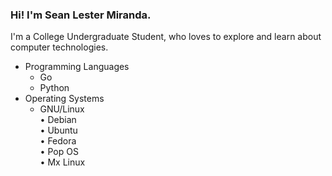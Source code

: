 ### Hi! I'm Sean Lester Miranda.
I'm a College Undergraduate Student,
who loves to explore and learn about computer technologies.

* Programming Languages
  * Go
  * Python
* Operating Systems
  * GNU/Linux
    <br />• Debian
    <br />• Ubuntu
    <br />• Fedora
    <br />• Pop OS
    <br />• Mx Linux


<!--
**schwarz-sterben/schwarz-sterben** is a ✨ _special_ ✨ repository because its `README.md` (this file) appears on your GitHub profile.

Here are some ideas to get you started:

- 🔭 I’m currently working on ...
- 🌱 I’m currently learning ...
- 👯 I’m looking to collaborate on ...
- 🤔 I’m looking for help with ...
- 💬 Ask me about ...
- 📫 How to reach me: ...
- 😄 Pronouns: ...
- ⚡ Fun fact: ...
-->
